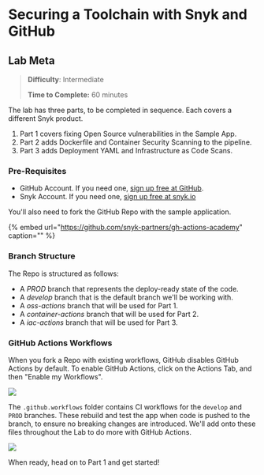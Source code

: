 # Securing a Toolchain with Snyk and GitHub

## Lab Meta

> **Difficulty**: Intermediate
>
> **Time to Complete:** 60 minutes

The lab has three parts, to be completed in sequence. Each covers a different Snyk product.

1. Part 1 covers fixing Open Source vulnerabilities in the Sample App.
2. Part 2 adds Dockerfile and Container Security Scanning to the pipeline.
3. Part 3 adds Deployment YAML and Infrastructure as Code Scans.

### Pre-Requisites

* GitHub Account. If you need one, [sign up free at GitHub](https://github.com/join).
* Snyk Account. If you need one, [sign up free at snyk.io](https://app.snyk.io/login)

You'll also need to fork the GitHub Repo with the sample application.

{% embed url="https://github.com/snyk-partners/gh-actions-academy" caption="" %}

### Branch Structure

The Repo is structured as follows:

* A _PROD_ branch that represents the deploy-ready state of the code.
* A _develop_ branch that is the default branch we'll be working with.
* A _oss-actions_ branch that will be used for Part 1.
* A _container-actions_ branch that will be used for Part 2.
* A _iac-actions_ branch that will be used for Part 3.

### GitHub Actions Workflows

When you fork a Repo with existing workflows, GitHub disables GitHub Actions by default. To enable GitHub Actions, click on the Actions Tab, and then "Enable my Workflows".

![](https://partner-workshop-assets.s3.us-east-2.amazonaws.com/gh-actionson.png)

The `.github.workflows` folder contains CI workflows for the `develop` and `PROD` branches. These rebuild and test the app when code is pushed to the branch, to ensure no breaking changes are introduced. We'll add onto these files throughout the Lab to do more with GitHub Actions.

![](https://partner-workshop-assets.s3.us-east-2.amazonaws.com/gh-devworkflows.png)

When ready, head on to Part 1 and get started!

